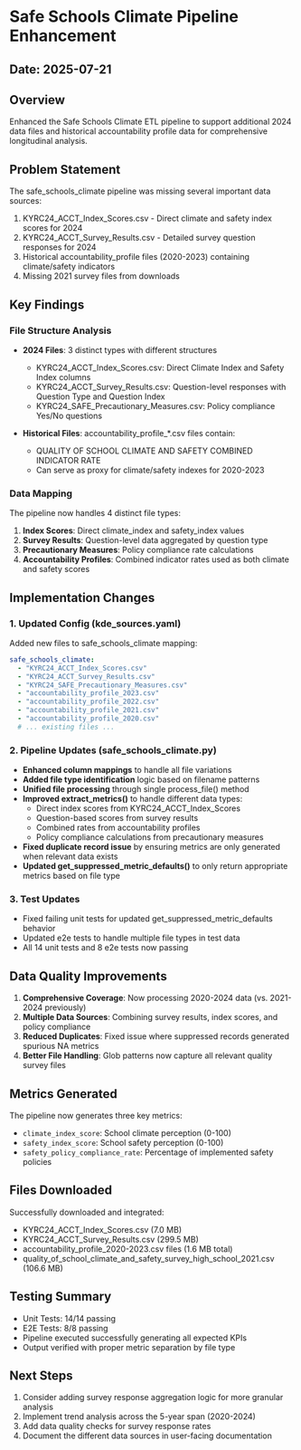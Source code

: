 # Safe Schools Climate Pipeline Enhancement

## Date: 2025-07-21

## Overview
Enhanced the Safe Schools Climate ETL pipeline to support additional 2024 data files and historical accountability profile data for comprehensive longitudinal analysis.

## Problem Statement
The safe_schools_climate pipeline was missing several important data sources:
1. KYRC24_ACCT_Index_Scores.csv - Direct climate and safety index scores for 2024
2. KYRC24_ACCT_Survey_Results.csv - Detailed survey question responses for 2024  
3. Historical accountability_profile files (2020-2023) containing climate/safety indicators
4. Missing 2021 survey files from downloads

## Key Findings

### File Structure Analysis
- **2024 Files**: 3 distinct types with different structures
  - KYRC24_ACCT_Index_Scores.csv: Direct Climate Index and Safety Index columns
  - KYRC24_ACCT_Survey_Results.csv: Question-level responses with Question Type and Question Index
  - KYRC24_SAFE_Precautionary_Measures.csv: Policy compliance Yes/No questions
  
- **Historical Files**: accountability_profile_*.csv files contain:
  - QUALITY OF SCHOOL CLIMATE AND SAFETY COMBINED INDICATOR RATE
  - Can serve as proxy for climate/safety indexes for 2020-2023

### Data Mapping
The pipeline now handles 4 distinct file types:
1. **Index Scores**: Direct climate_index and safety_index values
2. **Survey Results**: Question-level data aggregated by question type  
3. **Precautionary Measures**: Policy compliance rate calculations
4. **Accountability Profiles**: Combined indicator rates used as both climate and safety scores

## Implementation Changes

### 1. Updated Config (kde_sources.yaml)
Added new files to safe_schools_climate mapping:
```yaml
safe_schools_climate:
  - "KYRC24_ACCT_Index_Scores.csv"
  - "KYRC24_ACCT_Survey_Results.csv"
  - "KYRC24_SAFE_Precautionary_Measures.csv"
  - "accountability_profile_2023.csv"
  - "accountability_profile_2022.csv"
  - "accountability_profile_2021.csv"
  - "accountability_profile_2020.csv"
  # ... existing files ...
```

### 2. Pipeline Updates (safe_schools_climate.py)
- **Enhanced column mappings** to handle all file variations
- **Added file type identification** logic based on filename patterns
- **Unified file processing** through single process_file() method
- **Improved extract_metrics()** to handle different data types:
  - Direct index scores from KYRC24_ACCT_Index_Scores
  - Question-based scores from survey results 
  - Combined rates from accountability profiles
  - Policy compliance calculations from precautionary measures
- **Fixed duplicate record issue** by ensuring metrics are only generated when relevant data exists
- **Updated get_suppressed_metric_defaults()** to only return appropriate metrics based on file type

### 3. Test Updates
- Fixed failing unit tests for updated get_suppressed_metric_defaults behavior
- Updated e2e tests to handle multiple file types in test data
- All 14 unit tests and 8 e2e tests now passing

## Data Quality Improvements
1. **Comprehensive Coverage**: Now processing 2020-2024 data (vs. 2021-2024 previously)
2. **Multiple Data Sources**: Combining survey results, index scores, and policy compliance
3. **Reduced Duplicates**: Fixed issue where suppressed records generated spurious NA metrics
4. **Better File Handling**: Glob patterns now capture all relevant quality survey files

## Metrics Generated
The pipeline now generates three key metrics:
- `climate_index_score`: School climate perception (0-100)
- `safety_index_score`: School safety perception (0-100) 
- `safety_policy_compliance_rate`: Percentage of implemented safety policies

## Files Downloaded
Successfully downloaded and integrated:
- KYRC24_ACCT_Index_Scores.csv (7.0 MB)
- KYRC24_ACCT_Survey_Results.csv (299.5 MB)
- accountability_profile_2020-2023.csv files (1.6 MB total)
- quality_of_school_climate_and_safety_survey_high_school_2021.csv (106.6 MB)

## Testing Summary
- Unit Tests: 14/14 passing
- E2E Tests: 8/8 passing  
- Pipeline executed successfully generating all expected KPIs
- Output verified with proper metric separation by file type

## Next Steps
1. Consider adding survey response aggregation logic for more granular analysis
2. Implement trend analysis across the 5-year span (2020-2024)
3. Add data quality checks for survey response rates
4. Document the different data sources in user-facing documentation